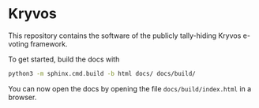 # Kryvos

This repository contains the software of the publicly tally-hiding
Kryvos e-voting framework.

To get started, build the docs with

```bash
python3 -m sphinx.cmd.build -b html docs/ docs/build/
```

You can now open the docs by opening the file
``docs/build/index.html`` in a browser.
